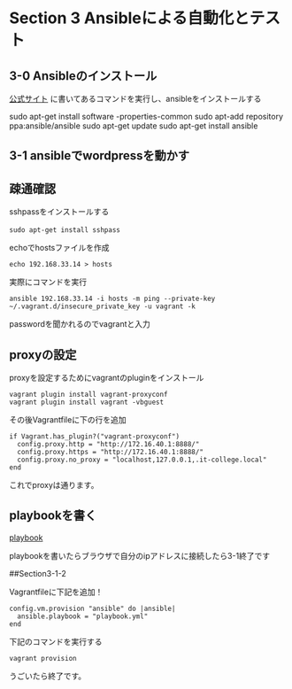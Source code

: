 # Section 3 Ansibleによる自動化とテスト

## 3-0 Ansibleのインストール

[公式サイト](http://docs.ansible.com/intro_installation.html#latest-releases-via-apt-ubuntu)
に書いてあるコマンドを実行し、ansibleをインストールする

   sudo apt-get install software -properties-common
   sudo apt-add repository ppa:ansible/ansible
   sudo apt-get update
   sudo apt-get install ansible

## 3-1 ansibleでwordpressを動かす

## 疎通確認
sshpassをインストールする

    sudo apt-get install sshpass　

echoでhostsファイルを作成

    echo 192.168.33.14 > hosts

実際にコマンドを実行

    ansible 192.168.33.14 -i hosts -m ping --private-key ~/.vagrant.d/insecure_private_key -u vagrant -k

passwordを聞かれるのでvagrantと入力

## proxyの設定

proxyを設定するためにvagrantのpluginをインストール

    vagrant plugin install vagrant-proxyconf
    vagrant plugin install vagrant -vbguest

その後Vagrantfileに下の行を追加
    
    if Vagrant.has_plugin?("vagrant-proxyconf")                             
      config.proxy.http = "http://172.16.40.1:8888/"
      config.proxy.https = "http://172.16.40.1:8888/"
      config.proxy.no_proxy = "localhost,127.0.0.1,.it-college.local"
    end

これでproxyは通ります。

## playbookを書く

[playbook](http://github.com/n14009/Serverbuilding/blob/master/ansible/playbook.yml)

playbookを書いたらブラウザで自分のipアドレスに接続したら3-1終了です

##Section3-1-2

Vagrantfileに下記を追加！

    config.vm.provision "ansible" do |ansible|
      ansible.playbook = "playbook.yml"
    end

下記のコマンドを実行する

    vagrant provision

うごいたら終了です。
